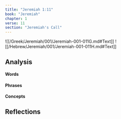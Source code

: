 ```yaml
---
title: "Jeremiah 1:11"
book: "Jeremiah"
chapter: 1
verse: 11
section: "Jeremiah's Call"
---
```

![[/Greek/Jeremiah/001/Jeremiah-001-011G.md#Text]]
![[/Hebrew/Jeremiah/001/Jeremiah-001-011H.md#Text]]

## Analysis

#### Words

#### Phrases

#### Concepts

## Reflections
